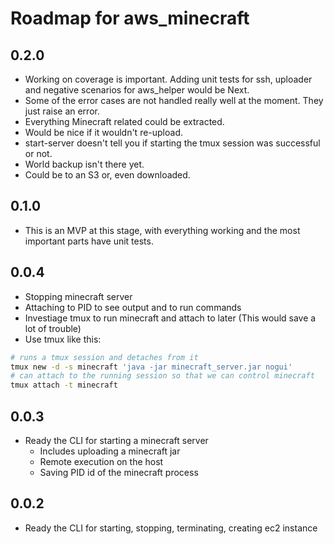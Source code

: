 Roadmap for aws_minecraft
=========================

0.2.0
-----

* Working on coverage is important. Adding unit tests for ssh, uploader and negative scenarios for
aws_helper would be Next.
* Some of the error cases are not handled really well at the moment. They just raise an error.
* Everything Minecraft related could be extracted.
* Would be nice if it wouldn't re-upload.
* start-server doesn't tell you if starting the tmux session was successful or not.
* World backup isn't there yet.
 * Could be to an S3 or, even downloaded.

0.1.0
-----

* This is an MVP at this stage, with everything working and the most important parts have unit tests.

0.0.4
-----

* Stopping minecraft server
* Attaching to PID to see output and to run commands
* Investiage tmux to run minecraft and attach to later (This would save a lot of trouble)
* Use tmux like this:
```bash
# runs a tmux session and detaches from it
tmux new -d -s minecraft 'java -jar minecraft_server.jar nogui'
# can attach to the running session so that we can control minecraft
tmux attach -t minecraft
```

0.0.3
-----

* Ready the CLI for starting a minecraft server
  * Includes uploading a minecraft jar
  * Remote execution on the host
  * Saving PID id of the minecraft process

0.0.2
-----

* Ready the CLI for starting, stopping, terminating, creating ec2 instance
